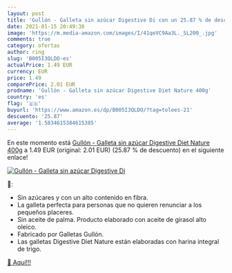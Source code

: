 ```yaml
---
layout: post
title: 'Gullón - Galleta sin azúcar Digestive Di con un 25.87 % de descuento'
date: 2021-01-15 20:49:38
image: 'https://m.media-amazon.com/images/I/41qeVC9Aa3L._SL200_.jpg'
comments: true
category: ofertas
author: ring
slug: 'B005I3QLDO-es'
actualPrice: 1.49 EUR
currency: EUR
price: 1.49
comparePrice: 2.01 EUR
prodname: 'Gullón - Galleta sin azúcar Digestive Diet Nature 400g'
country: 'es'
flag: '🇪🇸'
buyurl: 'https://www.amazon.es/dp/B005I3QLDO/?tag=tolees-21'
descuento: '25.87'
average: '1.5834615384615385'
---
```


En este momento está [Gullón - Galleta sin azúcar Digestive Diet Nature 400g](https://www.amazon.es/dp/B005I3QLDO/?tag=tolees-21) a 1.49 EUR (original: 2.01 EUR) (25.87 %  de descuento) en el siguiente enlace!

[![Gullón - Galleta sin azúcar Digestive Di](https://m.media-amazon.com/images/I/41qeVC9Aa3L._SL200_.jpg)](https://www.amazon.es/dp/B005I3QLDO/?tag=tolees-21)

🔎:

- Sin azúcares y con un alto contenido en fibra.
- La galleta perfecta para personas que no quieren renunciar a los pequeños placeres.
- Sin aceite de palma. Producto elaborado con aceite de girasol alto oleico.
- Fabricado por Galletas Gullón.
- Las galletas Digestive Diet Nature están elaboradas con harina integral de trigo.

[🛒 Aquí!!!](https://www.amazon.es/dp/B005I3QLDO/?tag=tolees-21)
